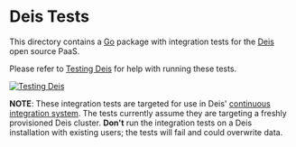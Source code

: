 # Deis Tests

This directory contains a [Go](http://golang.org/) package with integration
tests for the [Deis](http://deis.io/) open source PaaS.

Please refer to [Testing Deis](http://docs.deis.io/en/latest/contributing/testing/)
for help with running these tests.

[![Testing Deis](https://readthedocs.org/projects/deis/badge/)](http://docs.deis.io/en/latest/contributing/testing/)

**NOTE**: These integration tests are targeted for use in Deis'
[continuous integration system](https://ci.deis.io/). The tests currently assume
they are targeting a freshly provisioned Deis cluster. **Don't** run the
integration tests on a Deis installation with existing users; the tests will
fail and could overwrite data.
